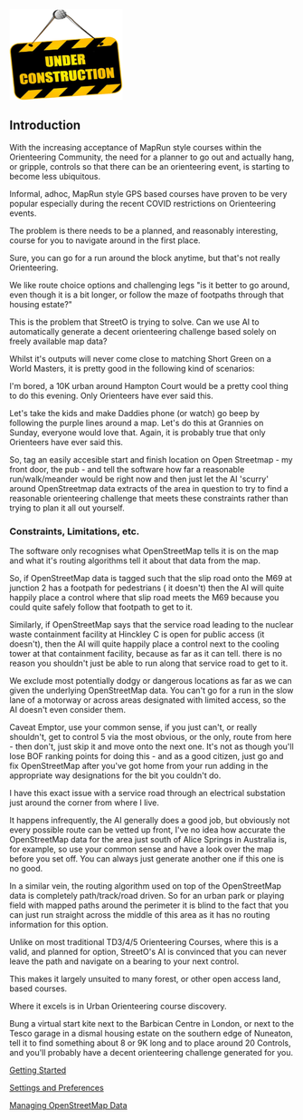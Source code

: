 


<img src="./doc/underconstruction.png" width="200" height="160">

## Introduction


With the increasing acceptance of MapRun style courses within the Orienteering Community, the need for a planner to go
out and actually hang, or gripple, controls so that there can be an orienteering event, is starting to become less
ubiquitous.

Informal, adhoc, MapRun style GPS based courses have proven to be very popular especially during the recent COVID
restrictions on Orienteering events.

The problem is there needs to be a planned, and reasonably interesting, course for you to navigate around in the first
place.

Sure, you can go for a run around the block anytime, but that's not really Orienteering.

We like route choice options and challenging legs "is it better to go around, even though it is a bit longer, or follow
the maze of footpaths through that housing estate?"

This is the problem that StreetO is trying to solve. Can we use AI to automatically generate a decent orienteering challenge based
solely on freely available map data?

Whilst it's outputs will never come close to matching Short Green on a World Masters, it is pretty good in the following
kind of scenarios:

I'm bored, a 10K urban around Hampton Court would be a pretty cool thing to do this evening. Only Orienteers have ever
said this.

Let's take the kids and make Daddies phone (or watch) go beep by following the purple lines around a map. Let's do this
at Grannies on Sunday, everyone would love that. Again, it is probably true that only Orienteers have ever said this.

So, tag an easily accesible start and finish location on Open Streetmap - my front door, the pub - and tell the software
how far a reasonable run/walk/meander would be right now and then just let the AI 'scurry' around OpenStreetmap data
extracts of the area in question to try to find a reasonable orienteering challenge that meets these constraints rather
than trying to plan it all out yourself.

### Constraints, Limitations, etc.

The software only recognises what OpenStreetMap tells it is on the map and what it's routing algorithms tell it about
that data from the map.

So, if OpenStreetMap data is tagged such that the slip road onto the M69 at junction 2 has a footpath for pedestrians (
it doesn't) then the AI will quite happily place a control where that slip road meets the M69 because you could quite
safely follow that footpath to get to it.

Similarly, if OpenStreetMap says that the service road leading to the nuclear waste containment facility at Hinckley C
is open for public access (it doesn't), then the AI will quite happily place a control next to the cooling tower at that
containment facility, because as far as it can tell. there is no reason you shouldn't just be able to run along that
service road to get to it.

We exclude most potentially dodgy or dangerous locations as far as we can given the underlying OpenStreetMap data. You
can't go for a run in the slow lane of a motorway or across areas designated with limited access, so the AI doesn't even
consider them.

Caveat Emptor, use your common sense, if you just can't, or really shouldn't, get to control 5 via the most obvious,
or the only, route from here - then don't, just skip it and move onto the next one. It's not as though you'll lose BOF
ranking points for doing this - and as a good citizen, just go and fix OpenStreetMap after you've got home from your run
adding in the appropriate way designations for the bit you couldn't do.

I have this exact issue with a service road through an electrical substation just around the corner from where I live.

It happens infrequently, the AI generally does a good job, but obviously not every possible route can be vetted up
front, I've no idea how accurate the OpenStreetMap data for the area just south of Alice Springs in Australia is, for example, so use
your common sense and have a look over the map before you set off. You can always just generate another one if this one is no
good.

In a similar vein, the routing algorithm used on top of the OpenStreetMap data is completely path/track/road driven. So for an urban park or playing field with mapped
paths around the perimeter it is blind to the fact that you can just run straight across the middle of this area as it
has no routing information for this option.

Unlike on most traditional TD3/4/5 Orienteering Courses, where this is a valid, and planned for option, StreetO's AI is
convinced that you can never leave the path and navigate on a bearing to your next control.

This makes it largely unsuited to many forest, or other open access land, based courses.

Where it excels is in Urban Orienteering course discovery.

Bung a virtual start kite next to the Barbican Centre in London, or next to the Tesco garage in a dismal housing estate on
the southern edge of Nuneaton, tell it to find something about 8 or 9K long and to place around 20 Controls, and you'll
probably have a decent orienteering challenge generated for you.

























[Getting Started](./GettingStarted.md)

[Settings and Preferences](./SettingsAndPreferences.md)

[Managing OpenStreetMap Data](./OpenStreetMapData.md)